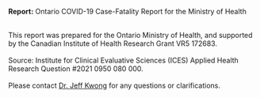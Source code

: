 **Report:** Ontario COVID-19 Case-Fatality Report for the Ministry of Health

<br>This report was prepared for the Ontario Ministry of Health, and supported by the Canadian Institute of Health Research Grant VR5 172683.</br>
<br>Source: Institute for Clinical Evaluative Sciences (ICES) Applied Health Research Question #2021 0950 080 000.</br>
<br>Please contact [Dr. Jeff Kwong](mailto:jeff.kwong@utoronto.ca) for any questions or clarifications.</br>


